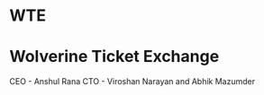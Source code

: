 # WTE
Wolverine Ticket Exchange
=========================
CEO - Anshul Rana
CTO - Viroshan Narayan and Abhik Mazumder

